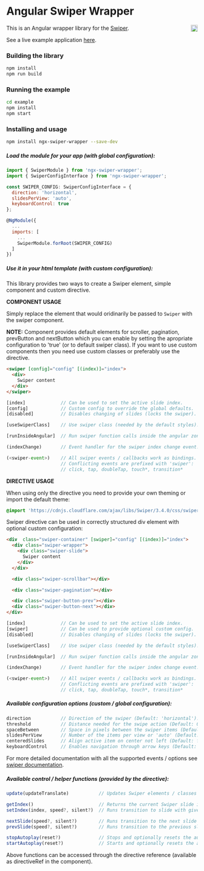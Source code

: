 # Angular Swiper Wrapper

<a href="https://badge.fury.io/js/ngx-swiper-wrapper"><img src="https://badge.fury.io/js/ngx-swiper-wrapper.svg" align="right" alt="npm version" height="18"></a>

This is an Angular wrapper library for the [Swiper](http://idangero.us/swiper/).

See a live example application <a href="https://zefoy.github.io/ngx-swiper-wrapper/">here</a>.

### Building the library

```bash
npm install
npm run build
```

### Running the example

```bash
cd example
npm install
npm start
```

### Installing and usage

```bash
npm install ngx-swiper-wrapper --save-dev
```

##### Load the module for your app (with global configuration):

```javascript
import { SwiperModule } from 'ngx-swiper-wrapper';
import { SwiperConfigInterface } from 'ngx-swiper-wrapper';

const SWIPER_CONFIG: SwiperConfigInterface = {
  direction: 'horizontal',
  slidesPerView: 'auto',
  keyboardControl: true
};

@NgModule({
  ...
  imports: [
    ...
    SwiperModule.forRoot(SWIPER_CONFIG)
  ]
})
```

##### Use it in your html template (with custom configuration):

This library provides two ways to create a Swiper element, simple component and custom directive.

**COMPONENT USAGE**

Simply replace the element that would oridinarily be passed to `Swiper` with the swiper component.

**NOTE:** Component provides default elements for scroller, pagination, prevButton and nextButton which you can enable by setting
the apropriate configuration to 'true' (or to default swiper class). If you want to use custom components then you need use custom classes or preferably use the directive.

```html
<swiper [config]="config" [(index)]="index">
  <div>
    Swiper content
  </div>
</swiper>
```

```javascript
[index]             // Can be used to set the active slide index.
[config]            // Custom config to override the global defaults.
[disabled]          // Disables changing of slides (locks the swiper).

[useSwiperClass]    // Use swiper class (needed by the default styles).

[runInsideAngular]  // Run swiper function calls inside the angular zone.

(indexChange)       // Event handler for the swiper index change event.

(<swiper-event>)    // All swiper events / callbacks work as bindings.
                    // Conflicting events are prefixed with 'swiper':
                    // click, tap, doubleTap, touch*, transition*
```

**DIRECTIVE USAGE**

When using only the directive you need to provide your own theming or import the default theme:

```css
@import 'https://cdnjs.cloudflare.com/ajax/libs/Swiper/3.4.0/css/swiper.min.css';
```

Swiper directive can be used in correctly structured div element with optional custom configuration:

```html
<div  class="swiper-container" [swiper]="config" [(index)]="index">
  <div class="swiper-wrapper">
    <div class="swiper-slide">
      Swiper content
    </div>
  </div>

  <div class="swiper-scrollbar"></div>

  <div class="swiper-pagination"></div>

  <div class="swiper-button-prev"></div>
  <div class="swiper-button-next"></div>
</div>
```

```javascript
[index]             // Can be used to set the active slide index.
[swiper]            // Can be used to provide optional custom config.
[disabled]          // Disables changing of slides (locks the swiper).

[useSwiperClass]    // Use swiper class (needed by the default styles).

[runInsideAngular]  // Run swiper function calls inside the angular zone.

(indexChange)       // Event handler for the swiper index change event.

(<swiper-event>)    // All swiper events / callbacks work as bindings.
                    // Conflicting events are prefixed with 'swiper':
                    // click, tap, doubleTap, touch*, transition*
```

##### Available configuration options (custom / global configuration):

```javascript
direction           // Direction of the swiper (Default: 'horizontal').
threshold           // Distance needed for the swipe action (Default: 0).
spaceBetween        // Space in pixels between the swiper items (Default: 0).
slidesPerView       // Number of the items per view or 'auto' (Default: 1).
centeredSlides      // Align active item on center not left (Default: false).
keyboardControl     // Enables navigation through arrow keys (Default: false).
```

For more detailed documentation with all the supported events / options see [swiper documentation](http://idangero.us/swiper/api/).

##### Available control / helper functions (provided by the directive):

```javascript
update(updateTranslate)           // Updates Swiper elements / classes /etc.

getIndex()                        // Returns the current Swiper slide index.
setIndex(index, speed?, silent?)  // Runs transition to slide with given index.

nextSlide(speed?, silent?)        // Runs transition to the next slide index.
prevSlide(speed?, silent?)        // Runs transition to the previous slide index.

stopAutoplay(reset?)              // Stops and optionally resets the autoplay.
startAutoplay(reset?)             // Starts and optionally resets the autoplay.
```

Above functions can be accessed through the directive reference (available as directiveRef in the component).
